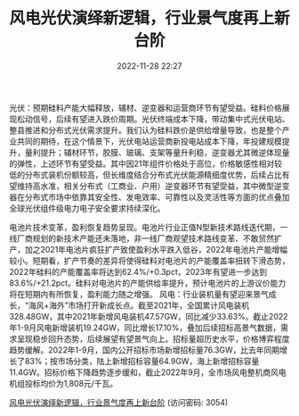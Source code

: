 ﻿---
title: 风电光伏演绎新逻辑，行业景气度再上新台阶
date: 2022-11-28 22:27
tags:
- 电力设备及新能源行业
updated: 
---

光伏：预期硅料产能大幅释放，辅材、逆变器和运营商环节有望受益。硅料价格展现松动信号，后续有望进入跌价周期。光伏终端成本下降，带动集中式光伏电站、整县推进和分布式光伏需求提升。我们认为硅料跌价是供给增量导致，也是整个产业共同的期待，在这个情景下，光伏电站运营商新投电站成本下降，年投建规模提升，量利提升；辅材环节，胶膜、玻璃、支架等量升利稳，逆变器尤其微逆体现量的弹性，上述环节有望受益。其中因21年组件价格处于高位，价格敏感性相对较低的分布式装机份额较高，但长维度结合分布式光伏能源精细度优势，后续占比有望维持高水准，相关分布式（工商业、户用）逆变器环节有望受益，其中微型逆变器在分布式市场中依靠其安全性、发电效率、可靠性以及灵活性等方面的优点叠加全球光伏组件级电力电子安全要求持续深化。
<!-- more -->
电池片技术变革，盈利恢复趋势呈现。电池片行业正值N型新技术路线迭代期，一线厂商规划的新技术产能还未落地，非一线厂商观望技术路线变革、不敢贸然扩产，加之2021年电池片疯狂扩产致使盈利水平跌入低谷，2022年电池片产能增幅较小。短期看，扩产节奏的差异将使得硅料对电池片的产能覆盖率扭转下滑态势，2022年硅料的产能覆盖率将达到62.4%/+0.3pct，2023年有望进一步达到83.6%/+21.2pct。硅料对电池片的产能供给率提升，预计电池片的上游议价能力将在短期内有所恢复，盈利能力随之增强。
风电：行业装机量有望迎来景气成长，“海风+海外”市场打开新成长点。截至2021年，全国累计风电装机328.48GW，其中2021年新增风电装机47.57GW，同比减少33.63%。截止2022年1-9月风电新增装机19.24GW，同比增长17.10%，叠加后续招标高景气数据，需求呈现稳步回升态势，后续展望有望景气向上。招标量超历史水平，价格博弈程度趋势缓解。2022年1-9月，国内公开招标市场新增招标量76.3GW，比去年同期增长了83%；按市场分类，陆上新增招标容量64.9GW，海上新增招标容量11.4GW。招标价格下降趋势逐步缓和，截止2022年9月，全市场风电整机商风电机组投标均价为1,808元/千瓦。

[风电光伏演绎新逻辑，行业景气度再上新台阶](https://url12.ctfile.com/f/3948612-735512486-ebd823?p=3054)
(访问密码: 3054)
